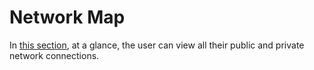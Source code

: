 # Network Map

In [this section](https://panel.virakcloud.com/instances/network/network-map), at a glance, the user can view all their public and private network connections.

<DarkModeImage
  dark-src="/images/guides/en/dark/networks/Net-map.png"
  light-src="/images/guides/en/light/networks/Net-map.png"
  alt="Network Map"
/>
